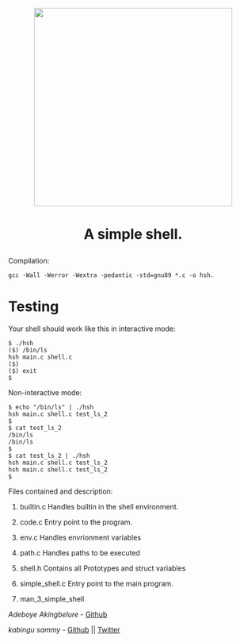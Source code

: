 <p align="center">

  <img src="full_colored_light.jpg" width="400\"/>

<br>


<h1><p align="center">A simple shell.</h1></p></font>



Compilation:

``gcc -Wall -Werror -Wextra -pedantic -std=gnu89 *.c -o hsh.``

# Testing

Your shell should work like this in interactive mode:

    $ ./hsh
    ($) /bin/ls
    hsh main.c shell.c
    ($)
    ($) exit
    $

Non-interactive mode:

    $ echo "/bin/ls" | ./hsh
    hsh main.c shell.c test_ls_2
    $
    $ cat test_ls_2
    /bin/ls
    /bin/ls
    $
    $ cat test_ls_2 | ./hsh
    hsh main.c shell.c test_ls_2
    hsh main.c shell.c test_ls_2
    $

Files contained and description:

1. builtin.c
    Handles builtin in the shell environment.

2. code.c
    Entry point to the program.

3. env.c 
    Handles envrionment variables

4. path.c
    Handles paths to be executed


5. shell.h
    Contains all Prototypes and struct variables

6. simple_shell.c
    Entry point to the main program.

7. man_3_simple_shell


*Adeboye Akingbelure* - [Github](https://github.com/Boye111)

*kabingu sammy* - [Github](https://github.com/kabingusam) || [Twitter](https://twitter.com/Kabingusammy)